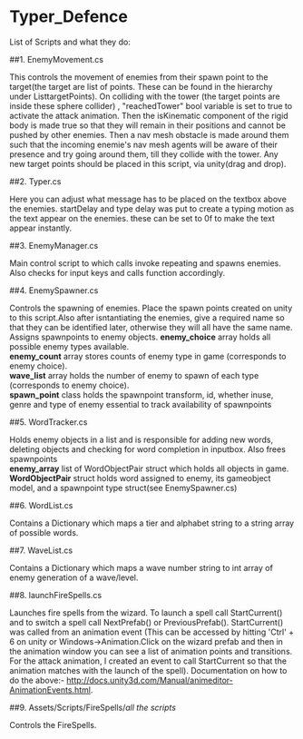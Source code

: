 # Typer_Defence

List of Scripts and what they do:

##1. EnemyMovement.cs

This controls the movement of enemies from their spawn point to the target(the target are list of points.
These can be found in the hierarchy under ListtargetPoints). On colliding with the tower (the target points are inside these sphere collider)
, "reachedTower" bool variable is set to true to activate the attack animation. Then the isKinematic component of the rigid body is 
made true so that they will remain in their positions and cannot be pushed by other enemies. Then a nav mesh obstacle is made around them such that
the incoming enemie's nav mesh agents will be aware of their presence and try going around them, till they collide with the tower.
Any new target points should be placed in this script, via unity(drag and drop).

##2. Typer.cs

Here you can adjust what message has to be placed on the textbox above the enemies.
startDelay and type delay was put to create a typing motion as the text appear on the enemies. these can be set to 0f
to make the text appear instantly.

##3. EnemyManager.cs

Main control script to which calls invoke repeating and spawns enemies. Also checks for input keys and calls function accordingly.

##4. EnemySpawner.cs

Controls the spawning of enemies. Place the spawn points created on unity to this script.Also after isntantiating the enemies, give
a required name so that they can be identified later, otherwise they will all have the same name. Assigns spawnpoints to enemy objects.
**enemy_choice** array holds all possible enemy types available.  
**enemy_count** array stores counts of enemy type in game (corresponds to enemy choice).  
**wave_list** array holds the number of enemy to spawn of each type (corresponds to enemy choice).  
**spawn_point** class holds the spawnpoint transform, id, whether inuse, genre and type of enemy essential to track availability of spawnpoints  

##5. WordTracker.cs

Holds enemy objects in a list and is responsible for adding new words, deleting objects and checking for word completion in inputbox. Also frees spawnpoints  
**enemy_array** list of WordObjectPair struct which holds all objects in game.  
**WordObjectPair** struct holds word assigned to enemy, its gameobject model, and a spawnpoint type struct(see EnemySpawner.cs)  

##6. WordList.cs

Contains a Dictionary which maps a tier and alphabet string to a string array of possible words.  

##7. WaveList.cs

Contains a Dictionary which maps a wave number string to int array of enemy generation of a wave/level.  

##8. launchFireSpells.cs

Launches fire spells from the wizard. To launch a spell call StartCurrent() and to switch a spell call NextPrefab() or PreviousPrefab().
StartCurrent() was called from an animation event (This can be accessed by hitting 'Ctrl' + 6 on unity or Windows->Animation.Click on the 
wizard prefab and then in the animation window you can see a list of animation points and transitions. For the attack animation, I created an event to call
StartCurrent so that the animation matches with the launch of the spell).
Documentation on how to do the above:- http://docs.unity3d.com/Manual/animeditor-AnimationEvents.html.

##9. Assets/Scripts/FireSpells/*all the scripts*

Controls the FireSpells.

